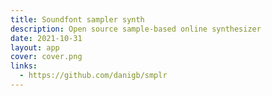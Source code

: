 ```yaml
---
title: Soundfont sampler synth
description: Open source sample-based online synthesizer
date: 2021-10-31
layout: app
cover: cover.png
links:
  - https://github.com/danigb/smplr
---
```


<script setup>
import { synth as AppSynth } from "#/use";
  import { onBeforeUnmount, onMounted } from "vue";

onMounted(() => {
  AppSynth.state.midi = false
})

onBeforeUnmount(() => {
  AppSynth.state.midi = true
})
</script>

<client-only>
<Synth-font class="mb-2" />
<MidiKeys >

</MidiKeys>
</client-only>
